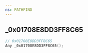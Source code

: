 ```yaml
---
ns: PATHFIND
---
```

## _0x01708E8DD3FF8C65

```c
// 0x01708E8DD3FF8C65
Any _0x01708E8DD3FF8C65();
```

